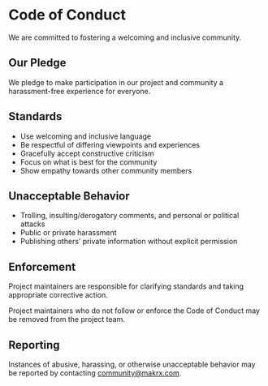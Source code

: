 # Code of Conduct

We are committed to fostering a welcoming and inclusive community.

## Our Pledge

We pledge to make participation in our project and community a harassment-free experience for everyone.

## Standards

- Use welcoming and inclusive language
- Be respectful of differing viewpoints and experiences
- Gracefully accept constructive criticism
- Focus on what is best for the community
- Show empathy towards other community members

## Unacceptable Behavior

- Trolling, insulting/derogatory comments, and personal or political attacks
- Public or private harassment
- Publishing others’ private information without explicit permission

## Enforcement

Project maintainers are responsible for clarifying standards and taking appropriate corrective action.

Project maintainers who do not follow or enforce the Code of Conduct may be removed from the project team.

## Reporting

Instances of abusive, harassing, or otherwise unacceptable behavior may be reported by contacting community@makrx.com.
